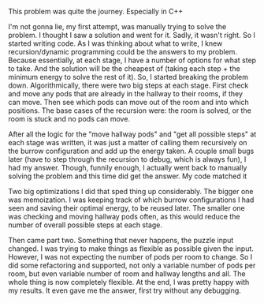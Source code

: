 This problem was quite the journey. Especially in C++

I'm not gonna lie, my first attempt, was manually trying to solve the problem. I thought I saw a solution and went for it. Sadly, it wasn't right. So I started writing code. As I was thinking about what to write, I knew recursion/dynamic programming could be the answers to my problem. Because essentially, at each stage, I have a number of options for what step to take. And the solution will be the cheapest of (taking each step + the minimum energy to solve the rest of it). So, I started breaking the problem down. Algorithmically, there were two big steps at each stage. First check and move any pods that are already in the hallway to their rooms, if they can move. Then see which pods can move out of the room and into which positions. The base cases of the recursion were: the room is solved, or the room is stuck and no pods can move.

After all the logic for the "move hallway pods" and "get all possible steps" at each stage was written, it was just a matter of calling them recursively on the burrow configuration and add up the energy taken. A couple small bugs later (have to step through the recursion to debug, which is always fun), I had my answer. Though, funnily enough, I actually went back to manually solving the problem and this time did get the answer. My code matched it

Two big optimizations I did that sped thing up considerably. The bigger one was memoization. I was keeping track of which burrow configurations I had seen and saving their optimal energy, to be reused later. The smaller one was checking and moving hallway pods often, as this would reduce the number of overall possible steps at each stage.

Then came part two. Something that never happens, the puzzle input changed. I was trying to make things as flexible as possible given the input. However, I was not expecting the number of pods per room to change. So I did some refactoring and supported, not only a variable number of pods per room, but even variable number of room and hallway lengths and all. The whole thing is now completely flexible. At the end, I was pretty happy with my results. It even gave me the answer, first try without any debugging.